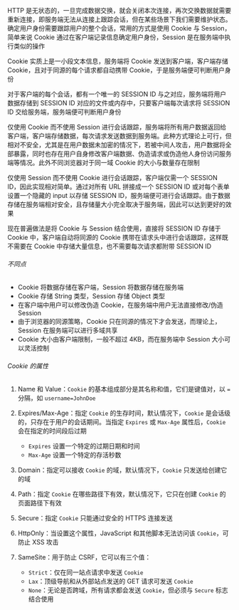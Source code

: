 HTTP 是无状态的，一旦完成数据交换，就会关闭本次连接，再次交换数据就需要重新连接，即服务端无法从连接上跟踪会话，但在某些场景下我们需要维护状态。确定用户身份需要跟踪用户的整个会话，常用的方式是使用 Cookie 与 Session，简单来说 Cookie 通过在客户端记录信息确定用户身份，Session 是在服务端中执行类似的操作

Cookie 实质上是一小段文本信息，服务端将 Cookie 发送到客户端，客户端存储 Cookie，且对于同源的每个请求都自动携带 Cookie，于是服务端便可判断用户身份

对于客户端的每个会话，都有一个唯一的 SESSION ID 与之对应，服务端将用户数据存储到 SESSION ID 对应的文件或内存中，只要客户端每次请求将 SESSION ID 交给服务端，服务端便可判断用户身份

仅使用 Cookie 而不使用 Session 进行会话跟踪，服务端将所有用户数据返回给客户端，客户端存储数据，每次请求发送数据到服务端。此种方式理论上可行，但相对不安全，尤其是在用户数据未加密的情况下，若被中间人攻击，用户数据将全部暴露，同时也存在用户自身修改客户端数据、伪造请求或伪造他人身份访问服务端等情况。此外不同浏览器对于同一域 Cookie 的大小与数量存在限制

仅使用 Session 而不使用 Cookie 进行会话跟踪，客户端仅需一个 SESSION ID，因此实现相对简单。通过对所有 URL 拼接成一个 SESSION ID 或对每个表单设置一个隐藏的 input 以存储 SESSION ID，服务端便可进行会话跟踪。由于数据存储在服务端相对安全，且存储量大小完全取决于服务端，因此可以达到更好的效果

现在普遍做法是将 Cookie 与 Session 结合使用，直接将 SESSION ID 存储于 Cookie 中，客户端自动将同源的 Cookie 携带在请求头中进行会话跟踪，这样既不需要在 Cookie 中存储大量信息，也不需要每次请求都附带 SESSION ID

###### 不同点

- Cookie 将数据存储在客户端，Session 将数据存储在服务端
- Cookie 存储 String 类型，Session 存储 Object 类型
- 在客户端中用户可以修改伪造 Cookie，在服务端中用户无法直接修改/伪造 Session
- 由于浏览器的同源策略，Cookie 只在同源的情况下才会发送，而理论上，Session 在服务端可以进行多域共享
- Cookie 大小由客户端限制，一般不超过 4KB，而在服务端中 Session 大小可以灵活控制

###### Cookie 的属性

1. Name 和 Value：`Cookie` 的基本组成部分是其名称和值，它们是键值对，以 `=` 分隔，如 `username=JohnDoe`
2. Expires/Max-Age：指定 `Cookie` 的生存时间，默认情况下，`Cookie` 是会话级的，只存在于用户的会话期间。当指定 `Expires` 或 `Max-Age` 属性后，`Cookie` 会在指定的时间段后过期

   - `Expires` 设置一个特定的过期日期和时间
   - `Max-Age` 设置一个特定的存活秒数

3. Domain：指定可以接收 `Cookie` 的域，默认情况下，`Cookie` 只发送给创建它的域
4. Path：指定 `Cookie` 在哪些路径下有效，默认情况下，它只在创建 `Cookie` 的页面路径下有效
5. Secure：指定 `Cookie` 只能通过安全的 HTTPS 连接发送
6. HttpOnly：当设置这个属性，JavaScript 和其他脚本无法访问该 `Cookie`，可防止 XSS 攻击
7. SameSite：用于防止 CSRF，它可以有三个值：
   - `Strict`：仅在同一站点请求中发送 `Cookie`
   - `Lax`：顶级导航和从外部站点发送的 GET 请求可发送 `Cookie`
   - `None`：无论是否跨域，所有请求都会发送 `Cookie`，但必须与 `Secure` 标志结合使用

